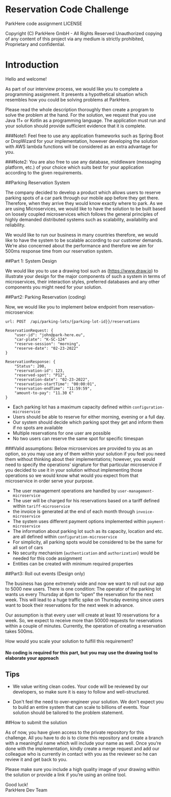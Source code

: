# Reservation Code Challenge


ParkHere code assignment
LICENSE

Copyright (C) ParkHere GmbH - All Rights Reserved
Unauthorized copying of any content of this project via any medium is strictly prohibited, Proprietary and confidential.

Introduction
=============================
Hello and welcome!

As part of our interview process, we would like you to complete a programming assignment. It presents a hypothetical situation which resembles how you could be solving problems at ParkHere. 

Please read the whole description thoroughly then create a program to solve the problem at the hand.
For the solution, we request that you use Java 11+ or Kotlin as a programming language. The application must run and your solution should provide sufficient evidence that it is complete.

###Note1: 
Feel free to use any application frameworks such as Spring Boot or DropWizard for your implementation, however developing the solution with AWS lambda functions will be considered as an extra advantage for you.

###Note2: 
You are also free to use any database, middleware (messaging platform, etc.) of your choice which suits best for your application according to the given requirements.


##Parking Reservation System

The company decided to develop a product which allows users to reserve parking spots of a car park through our mobile app before they get there. Therefore, when they arrive they would know exactly where to park. As we are using Microservices, we would like to have the solution to be built based on loosely coupled microservices which follows the general principles of highly demanded distributed systems such as scalability, availability and reliability.

We would like to run our business in many countries therefore, we would like to have the system to be scalable according to our customer demands. We’re also concerned about the performance and therefore we aim for 500ms response time from our reservation system.

##Part 1: System Design

We would like you to use a drawing tool such as (https://www.draw.io) to illustrate your design for the major components of such a system in terms of microservices, their interaction styles, preferred databases and any other components you might need for your solution. 

##Part2: Parking Reservation (coding)

Now, we would like you to implement below endpoint from reservation-microservice:

`url: POST 	/api/parking-lots/{parking-lot-id}}/reservations`

```
ReservationRequest: {
    "user-id": "john@park-here.eu",
    "car-plate": "K-SC-124"
    "reserve-session": "morning",
    "reserve-date": "02-23-2022"
}

ReservationResponse: {
    "Status": 200,
    "reservation-id": 123,
    "reserved-spot": "P12",
    "reservation-date": "02-23-2022",
    "reservation-startTime": "00:00:01",
    "reservation-endTime": "11:59:59",
    "amount-to-pay": "11.30 €"
}
```

- Each parking lot has a maximum capacity defined within `configuration-microservice` 
- Users should be able to reserve for either morning, evening or a full day. 
- Our system should decide which parking spot they get and inform them if no spots are available
- Multiple reservations for one user are possible
- No two users can reserve the same spot for specific timespan

###Valid assumptions:
Below microservices are provided to you as an option, so you may use any of them within your solution if you feel you need them without thinking about their implementations; however, you would need to specify the operations’ signature for that particular microservice if you decided to use it in your solution without implementing those operations so we would know what would you expect from that microservice in order serve your purpose.

- The user management operations are handled by `user-management-microservice`  
- The user will be charged for his reservations based on a tariff defined within `tariff-microservice` 
- the invoice is generated at the end of each month through `invoice-microservice` 
- The system uses different payment options implemented within `payment-microservice` 
- The information about parking lot such as its capacity, location and etc. are all defined within `configuration-microservice` 
- For simplicity, all parking spots would be considered to be the same for all sort of cars
- No security mechanism (`authentication` and `authorization`) would be needed for this code assignment
- Entities can be created with minimum required properties


##Part3: Roll out events (Design only)

The business has gone extremely wide and now we want to roll out our app to 5000 new users. There is one condition: The operator of the parking lot wants us every Thursday at 6pm to “open” the reservation for the next week. This will lead to a huge traffic spike on Thursday evening since users want to book their reservations for the next week in advance. 

Our assumption is that every user will create at least 10 reservations for a week. So, we expect to receive more than 50000 requests for reservations within a couple of minutes. Currently, the operation of creating a reservation takes 500ms.


How would you scale your solution to fulfill this requirement? 
#### No coding is required for this part, but you may use the drawing tool to elaborate your approach

## Tips ##

* We value writing clean codes. Your code will be reviewed by our developers, so make sure it is easy to follow and well-structured.

* Don't feel the need to over-engineer your solution. We don't expect you to build an entire system that can scale to billions of events. Your solution should be tailored to the problem statement.

##How to submit the solution

As of now, you have given access to the private repository for this challenge. All you have to do is to clone this repository and create a branch with a meaningful name which will include your name as well.  Once you’re done with the implementation, kindly create a merge request and add our colleague who is currently in contact with you as the reviewer so he can review it and get back to you.

Please make sure you include a high quality image of your drawing within the solution or provide a link if you’re using an online tool.


Good luck!  
ParkHere Dev Team

